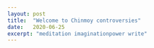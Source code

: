 ```yaml
---
layout: post
title:  "Welcome to Chinmoy controversies"
date:   2020-06-25
excerpt: "meditation imaginationpower write"
---
```

